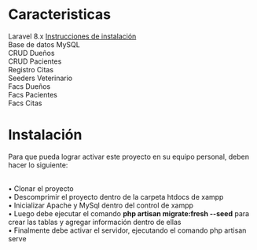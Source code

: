 # Caracteristicas
Laravel 8.x <a href="https://laravel.com/docs/8.x">Instrucciones de instalación</a><br>
Base de datos MySQL<br>
CRUD Dueños<br>
CRUD Pacientes<br>
Registro Citas<br>
Seeders Veterinario<br>
Facs Dueños<br>
Facs Pacientes<br>
Facs Citas<br>

# Instalación
Para que pueda lograr activar este proyecto en su equipo personal, deben hacer lo siguiente:<br><br>

• Clonar el proyecto<br>
• Descomprimir el proyecto dentro de la carpeta htdocs de xampp<br>
• Inicializar Apache y MySql dentro del control de xampp<br>
• Luego debe ejecutar el comando <b>php artisan migrate:fresh --seed</b> para crear las tablas y agregar información dentro de ellas<br>
• Finalmente debe activar el servidor, ejecutando el comando php artisan serve<br>
